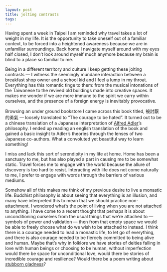```yaml
---
layout: post
title: jolting contrasts
tags:
---
```

Having spent a week in Taipei I am reminded why travel takes a lot of weight in my life. It is the opportunity to take oneself out of a familiar context, to be forced into a heightened awareness because we are in unfamiliar surroundings. Back home I navigate myself around with my eyes half closed, I don’t look around myself much anymore because my brain is blind to a place so familiar to me. 

Being in a different territory and culture I keep getting these jolting contrasts — I witness the seemingly mundane interaction between a breakfast shop owner and a school kid and I feel a lump in my throat. Everything has this romantic tinge to them: from the musical intonations of the Taiwanese to the revived old buildings made into creative spaces. It makes me wonder if we are more immune to the spirit we carry within ourselves, and the presence of a foreign energy is inevitably provocative.

Browsing an under ground bookstore I came across this book titled, 被討厭的勇氣 — loosely translated to “The courage to be hated”. It turned out to be a chinese translation of a Japanese interpretation of [Alfred Adler](https://en.wikipedia.org/wiki/Alfred_Adler)’s philosophy. I ended up reading an english translation of the book and gained a basic insight to Adler’s theories through the lenses of two Japanese co-authors. What a convoluted yet beautiful way to learn something!

I miss and lack this sort of serendipity in my life at home. Home has been a sanctuary to me, but has also played a part in causing me to be somewhat static. Travel forces me to engage with the world because the allure of discovery is too hard to resist. Interacting with life does not come naturally to me, I prefer to engage with words through the barriers of various mediums.

Somehow all of this makes me think of my previous desire to live a monastic life. Buddhist philosophy is about seeing that everything is an illusion, and many have interpreted this to mean that we should practice non-attachment. I wondered what’s the point of living when you are not attached to anything. I have come to a recent thought that perhaps it is about unconditioning ourselves from the usual things that we’re attached to — symbols of power and validation — then from that empty space we would be able to freely choose what do we wish to be attached to instead. I think there is a courage needed to lead a monastic life, to let go of everything, and there is also courage needed to be fiercely committed to being alive and human. Maybe that’s why in folklore we have stories of deities falling in love with human beings or choosing to be human, without imperfection would there be space for unconditional love, would there be stories of incredible courage and resilience? Would there be a poem writing about [stubborn gladness](https://www.poemhunter.com/poem/a-brief-for-the-defense/)?
